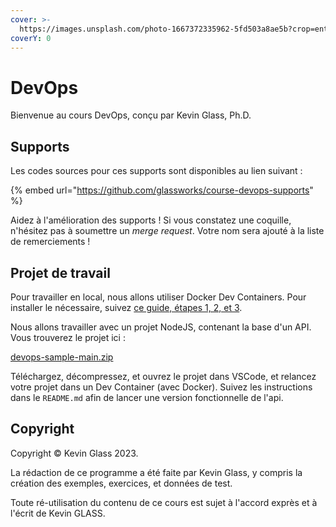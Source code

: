 ```yaml
---
cover: >-
  https://images.unsplash.com/photo-1667372335962-5fd503a8ae5b?crop=entropy&cs=srgb&fm=jpg&ixid=M3wxOTcwMjR8MHwxfHNlYXJjaHw3fHxkZXZvcHN8ZW58MHx8fHwxNzExNjk5MTk0fDA&ixlib=rb-4.0.3&q=85
coverY: 0
---
```


# DevOps

Bienvenue au cours DevOps, conçu par Kevin Glass, Ph.D.

## Supports

Les codes sources pour ces supports sont disponibles au lien suivant :

{% embed url="https://github.com/glassworks/course-devops-supports" %}

Aidez à l'amélioration des supports ! Si vous constatez une coquille, n'hésitez pas à soumettre un _merge request_. Votre nom sera ajouté à la liste de remerciements !

## Projet de travail

Pour travailler en local, nous allons utiliser Docker Dev Containers. Pour installer le nécessaire, suivez [ce guide, étapes 1, 2, et 3](https://docs.glassworks.tech/unix-shell/introduction/010-introduction/installation-party). 

Nous allons travailler avec un projet NodeJS, contenant la base d'un API. Vous trouverez le projet ici :

[devops-sample-main.zip](https://dev.glassworks.tech/courses/devops/devops-sample/-/archive/main/devops-sample-main.zip)

Téléchargez, décompressez, et ouvrez le projet dans VSCode, et relancez votre projet dans un Dev Container (avec Docker). Suivez les instructions dans le `README.md` afin de lancer une version fonctionnelle de l'api.



## Copyright

Copyright © Kevin Glass 2023.

La rédaction de ce programme a été faite par Kevin Glass, y compris la création des exemples, exercices, et données de test.

Toute ré-utilisation du contenu de ce cours est sujet à l'accord exprès et à l'écrit de Kevin GLASS.
